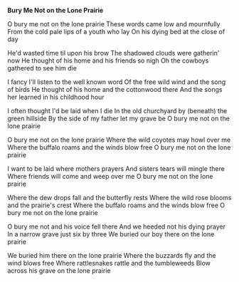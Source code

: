 **Bury Me Not on the Lone Prairie**

O bury me not on the lone prairie
These words came low and mournfully
From the cold pale lips of a youth who lay
On his dying bed at the close of day

He'd wasted time til upon his brow
The shadowed clouds were gatherin' now
He thought of his home and his friends so nigh
Oh the cowboys gathered to see him die

I fancy I'll listen to the well known word
Of the free wild wind and the song of birds
He thought of his home and the cottonwood there
And the songs her learned in his childhood hour

I often thought I'd be laid when I die
In the old churchyard by (beneath) the green hillside
By the side of my father let my grave be
O bury me not on the lone prairie

O bury me not on the lone prairie
Where the wild coyotes may howl over me
Where the buffalo roams and the winds blow free
O bury me not on the lone prairie

I want to be laid where mothers prayers
And sisters tears will mingle there
Where friends will come and weep over me
O bury me not on the lone prairie

Where the dew drops fall and the butterfly rests
Where the wild rose blooms and the prairie's crest
Where the buffalo roams and the winds blow free
O bury me not on the lone prairie

O bury me not and his voice fell there
And we heeded not his dying prayer
In a narrow grave just six by three
We buried our boy there on the lone prairie

We buried him there on the lone prairie
Where the buzzards fly and the wind blows free
Where rattlesnakes rattle and the tumbleweeds
Blow across his grave on the lone prairie
